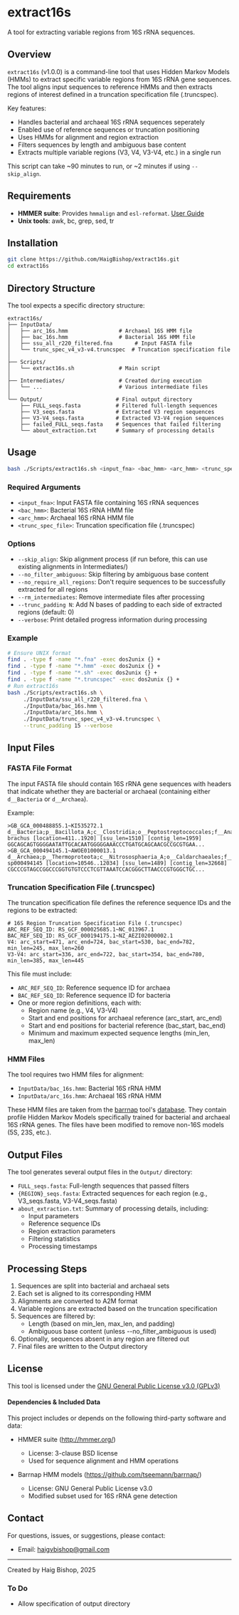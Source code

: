 # extract16s 

A tool for extracting variable regions from 16S rRNA sequences.

## Overview

`extract16s` (v1.0.0) is a command-line tool that uses Hidden Markov Models (HMMs) to extract specific variable regions from 16S rRNA gene sequences. The tool aligns input sequences to reference HMMs and then extracts regions of interest defined in a truncation specification file (.truncspec).

Key features:
- Handles bacterial and archaeal 16S rRNA sequences seperately
- Enabled use of reference sequences or truncation positioning
- Uses HMMs for alignment and region extraction
- Filters sequences by length and ambiguous base content
- Extracts multiple variable regions (V3, V4, V3-V4, etc.) in a single run

This script can take ~90 minutes to run, or ~2 minutes if using `--skip_align`.

## Requirements

- **HMMER suite**: Provides `hmmalign` and `esl-reformat`. [User Guide](http://eddylab.org/software/hmmer/Userguide.pdf)
- **Unix tools**: awk, bc, grep, sed, tr

## Installation

```bash
git clone https://github.com/HaigBishop/extract16s.git
cd extract16s
```

## Directory Structure

The tool expects a specific directory structure:

```
extract16s/
├── InputData/
│   ├── arc_16s.hmm                # Archaeal 16S HMM file
│   ├── bac_16s.hmm                # Bacterial 16S HMM file
│   ├── ssu_all_r220_filtered.fna       # Input FASTA file
│   └── trunc_spec_v4_v3-v4.truncspec  # Truncation specification file
│
├── Scripts/
│   └── extract16s.sh              # Main script
│
├── Intermediates/                 # Created during execution
│   └── ...                        # Various intermediate files
│
└── Output/                       # Final output directory
    ├── FULL_seqs.fasta           # Filtered full-length sequences
    ├── V3_seqs.fasta             # Extracted V3 region sequences
    ├── V3-V4_seqs.fasta          # Extracted V3-V4 region sequences
    ├── failed_FULL_seqs.fasta    # Sequences that failed filtering
    └── about_extraction.txt      # Summary of processing details
```

## Usage

```bash
bash ./Scripts/extract16s.sh <input_fna> <bac_hmm> <arc_hmm> <trunc_spec_file> [options]
```

### Required Arguments

- `<input_fna>`: Input FASTA file containing 16S rRNA sequences
- `<bac_hmm>`: Bacterial 16S rRNA HMM file
- `<arc_hmm>`: Archaeal 16S rRNA HMM file
- `<trunc_spec_file>`: Truncation specification file (.truncspec)

### Options

- `--skip_align`: Skip alignment process (if run before, this can use existing alignments in Intermediates/)
- `--no_filter_ambiguous`: Skip filtering by ambiguous base content
- `--no_require_all_regions`: Don't require sequences to be successfully extracted for all regions
- `--rm_intermediates`: Remove intermediate files after processing
- `--trunc_padding N`: Add N bases of padding to each side of extracted regions (default: 0)
- `--verbose`: Print detailed progress information during processing

### Example

```bash
# Ensure UNIX format
find . -type f -name "*.fna" -exec dos2unix {} +
find . -type f -name "*.hmm" -exec dos2unix {} +
find . -type f -name "*.sh" -exec dos2unix {} +
find . -type f -name "*.truncspec" -exec dos2unix {} +
# Run extract16s
bash ./Scripts/extract16s.sh \
     ./InputData/ssu_all_r220_filtered.fna \
     ./InputData/bac_16s.hmm \
     ./InputData/arc_16s.hmm \
     ./InputData/trunc_spec_v4_v3-v4.truncspec \
     --trunc_padding 15 --verbose
```

## Input Files

### FASTA File Format

The input FASTA file should contain 16S rRNA gene sequences with headers that indicate whether they are bacterial or archaeal (containing either `d__Bacteria` or `d__Archaea`).

Example:
```
>GB_GCA_000488855.1~KI535272.1 d__Bacteria;p__Bacillota_A;c__Clostridia;o__Peptostreptococcales;f__Anaerovoracaceae;g__Gallibacter;s__Gallibacter brachus [location=411..1920] [ssu_len=1510] [contig_len=1959]
GGCAGCAGTGGGGAATATTGCACAATGGGGGAAACCCTGATGCAGCAACGCCGCGTGAA...
>GB_GCA_000494145.1~AWOE01000013.1 d__Archaea;p__Thermoproteota;c__Nitrososphaeria_A;o__Caldarchaeales;f__Calditenuaceae;g__Calditenuis;s__Calditenuis sp000494145 [location=10546..12034] [ssu_len=1489] [contig_len=32668]
CGCCCGTAGCCGGCCCGGTGTGTCCCTCGTTAAATCCACGGGCTTAACCCGTGGGCTGC...
```

### Truncation Specification File (.truncspec)

The truncation specification file defines the reference sequence IDs and the regions to be extracted:

```
# 16S Region Truncation Specification File (.truncspec)
ARC_REF_SEQ_ID: RS_GCF_000025685.1~NC_013967.1
BAC_REF_SEQ_ID: RS_GCF_000194175.1~NZ_AEZI02000002.1
V4: arc_start=471, arc_end=724, bac_start=530, bac_end=782, min_len=245, max_len=260
V3-V4: arc_start=336, arc_end=722, bac_start=354, bac_end=780, min_len=385, max_len=445
```

This file must include:
- `ARC_REF_SEQ_ID`: Reference sequence ID for archaea
- `BAC_REF_SEQ_ID`: Reference sequence ID for bacteria
- One or more region definitions, each with:
  - Region name (e.g., V4, V3-V4)
  - Start and end positions for archaeal reference (arc_start, arc_end)
  - Start and end positions for bacterial reference (bac_start, bac_end)
  - Minimum and maximum expected sequence lengths (min_len, max_len)

### HMM Files

The tool requires two HMM files for alignment:

- `InputData/bac_16s.hmm`: Bacterial 16S rRNA HMM
- `InputData/arc_16s.hmm`: Archaeal 16S rRNA HMM

These HMM files are taken from the [barrnap](https://github.com/tseemann/barrnap/) tool's [database](https://github.com/tseemann/barrnap/blob/master/db/). They contain profile Hidden Markov Models specifically trained for bacterial and archaeal 16S rRNA genes. The files have been modified to remove non-16S models (5S, 23S, etc.).

## Output Files

The tool generates several output files in the `Output/` directory:

- `FULL_seqs.fasta`: Full-length sequences that passed filters
- `{REGION}_seqs.fasta`: Extracted sequences for each region (e.g., V3_seqs.fasta, V3-V4_seqs.fasta)
- `about_extraction.txt`: Summary of processing details, including:
  - Input parameters
  - Reference sequence IDs
  - Region extraction parameters
  - Filtering statistics
  - Processing timestamps

## Processing Steps

1. Sequences are split into bacterial and archaeal sets
2. Each set is aligned to its corresponding HMM
3. Alignments are converted to A2M format
4. Variable regions are extracted based on the truncation specification
5. Sequences are filtered by:
   - Length (based on min_len, max_len, and padding)
   - Ambiguous base content (unless --no_filter_ambiguous is used)
6. Optionally, sequences absent in any region are filtered out
7. Final files are written to the Output directory

## License

This tool is licensed under the [GNU General Public License v3.0 (GPLv3)](https://www.gnu.org/licenses/gpl-3.0.html)

#### Dependencies & Included Data

This project includes or depends on the following third-party software and data:

- HMMER suite (http://hmmer.org/)
  - License: 3-clause BSD license
  - Used for sequence alignment and HMM operations

- Barrnap HMM models (https://github.com/tseemann/barrnap/)
  - License: GNU General Public License v3.0
  - Modified subset used for 16S rRNA gene detection

## Contact

For questions, issues, or suggestions, please contact:
- Email: haigvbishop@gmail.com

---
Created by Haig Bishop, 2025

### To Do
 - Allow specification of output directory
 